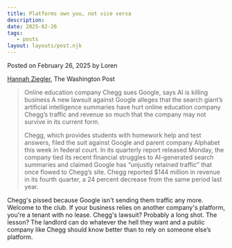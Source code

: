 ```yaml
---
title: Platforms own you, not vice versa
description:
date: 2025-02-26
tags:
   - posts
layout: layouts/post.njk
---
```


Posted on February 26, 2025 by Loren

[Hannah Ziegler](https://www.washingtonpost.com/technology/2025/02/25/chegg-google-ai-lawsuit/), The Washington Post

> Online education company Chegg sues Google, says AI is killing business A new lawsuit against Google alleges that the search giant’s artificial intelligence summaries have hurt online education company Chegg’s traffic and revenue so much that the company may not survive in its current form.
>
> Chegg, which provides students with homework help and test answers, filed the suit against Google and parent company Alphabet this week in federal court. In its quarterly report released Monday, the company tied its recent financial struggles to AI-generated search summaries and claimed Google has “unjustly retained traffic” that once flowed to Chegg’s site. Chegg reported $144 million in revenue in its fourth quarter, a 24 percent decrease from the same period last year.

Chegg's pissed because Google isn't sending them traffic any more. Welcome to the club. If your business relies on another company's platform, you're a tenant with no lease. Chegg's lawsuit? Probably a long shot. The lesson? The landlord can do whatever the hell they want and a public company like Chegg should know better than to rely on someone else’s platform.

